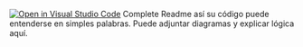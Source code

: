 [![Open in Visual Studio Code](https://classroom.github.com/assets/open-in-vscode-2e0aaae1b6195c2367325f4f02e2d04e9abb55f0b24a779b69b11b9e10269abc.svg)](https://classroom.github.com/online_ide?assignment_repo_id=15505638&assignment_repo_type=AssignmentRepo)
Complete Readme así su código puede entenderse en simples palabras. Puede adjuntar diagramas y explicar lógica aquí. 
